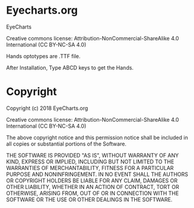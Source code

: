 # Eyecharts.org
EyeCharts

Creative commons license:
Attribution-NonCommercial-ShareAlike 4.0 International (CC BY-NC-SA 4.0)

Hands optotypes are .TTF file.

After Installation, Type ABCD keys to get the Hands.


# Copyright
Copyright (c) 2018 EyeCharts.org

Creative commons license:
Attribution-NonCommercial-ShareAlike 4.0 International (CC BY-NC-SA 4.0)

The above copyright notice and this permission notice shall be included in all
copies or substantial portions of the Software.

THE SOFTWARE IS PROVIDED "AS IS", WITHOUT WARRANTY OF ANY KIND, EXPRESS OR
IMPLIED, INCLUDING BUT NOT LIMITED TO THE WARRANTIES OF MERCHANTABILITY,
FITNESS FOR A PARTICULAR PURPOSE AND NONINFRINGEMENT. IN NO EVENT SHALL THE
AUTHORS OR COPYRIGHT HOLDERS BE LIABLE FOR ANY CLAIM, DAMAGES OR OTHER
LIABILITY, WHETHER IN AN ACTION OF CONTRACT, TORT OR OTHERWISE, ARISING FROM,
OUT OF OR IN CONNECTION WITH THE SOFTWARE OR THE USE OR OTHER DEALINGS IN THE
SOFTWARE.

